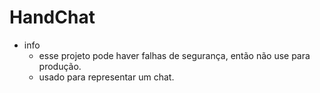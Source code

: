 # HandChat
 - info
   - esse projeto pode haver falhas de segurança, então não use para produção.
   - usado para representar um chat.